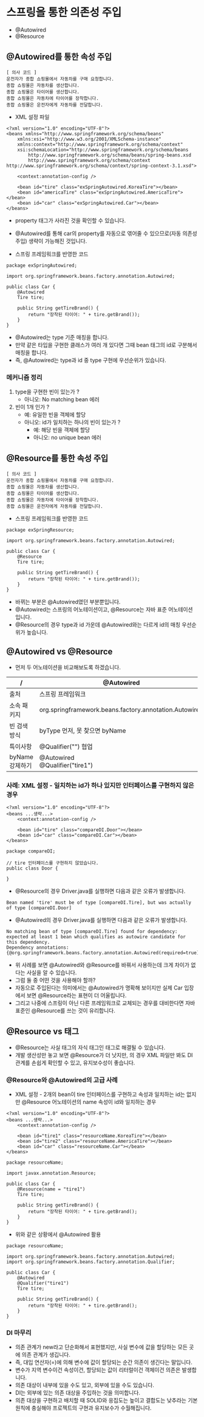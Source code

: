 # 스프링을 통한 의존성 주입
* @Autowired
* @Resource

## @Autowired를 통한 속성 주입
```
[ 의사 코드 ]
운전자가 종합 쇼핑몰에서 자동차를 구매 요청합니다.
종합 쇼핑몰은 자동차를 생산합니다.
종합 쇼핑몰은 타이어를 생산합니다.
종합 쇼핑몰은 자동차에 타이어를 장착합니다.
종합 쇼핑몰은 운전자에게 자동차를 전달합니다.
```
* XML 설정 파일
```
<?xml version="1.0" encoding="UTF-8"?>
<beans xmlns="http://www.springframework.org/schema/beans"
    xmlns:xsi="http://www.w3.org/2001/XMLSchema-instance" 
    xmlns:context="http://www.springframework.org/schema/context"
    xsi:schemaLocation="http://www.springframework.org/schema/beans
        http://www.springframework.org/schema/beans/spring-beans.xsd
        http://www.springframework.org/schema/context http://www.springframework.org/schema/context/spring-context-3.1.xsd">
        
    <context:annotation-config />
    
    <bean id="tire" class="exSpringAutowired.KoreaTire"></bean>
    <bean id="americaTire" class="exSpringAutowired.AmericaTire"></bean>
    <bean id="car" class="exSpringAutowired.Car"></bean>
</beans>
```
* property 태그가 사라진 것을 확인할 수 있습니다.
* @Autowired를 통해 car의 property를 자동으로 엮어줄 수 있으므로(자동 의존성 주입) 생략이 가능해진 것입니다.


* 스프링 프레임워크를 반영한 코드
```
package exSpringAutowired;

import org.springframework.beans.factory.annotation.Autowired;

public class Car {
    @Autowired
    Tire tire;
    
    public String getTireBrand() {
        return "장착된 타이어: " + tire.getBrand());
    }
}
```
* @Autowired는 type 기준 매칭을 합니다.
* 만약 같은 타입을 구현한 클래스가 여러 개 있다면 그때 bean 태그의 id로 구분해서 매칭을 합니다.
* 즉, @Autowired는 type과 id 중 type 구현에 우선순위가 있습니다.

### 메커니즘 정리
1. type을 구현한 빈이 있는가 ?
    * 아니오: No matching bean 에러
2. 빈이 1개 인가 ?
    * 예: 유일한 빈을 객체에 할당
    * 아니오: id가 일치하는 하나의 빈이 있는가 ?
        * 예: 해당 빈을 객체에 할당
        * 아니오: no unique bean 에러


## @Resource를 통한 속성 주입
```
[ 의사 코드 ]
운전자가 종합 쇼핑몰에서 자동차를 구매 요청합니다.
종합 쇼핑몰은 자동차를 생산합니다.
종합 쇼핑몰은 타이어를 생산합니다.
종합 쇼핑몰은 자동차에 타이어를 장착합니다.
종합 쇼핑몰은 운전자에게 자동차를 전달합니다.
```

* 스프링 프레임워크를 반영한 코드
```
package exSpringResource;

import org.springframework.beans.factory.annotation.Autowired;

public class Car {
    @Resource
    Tire tire;
    
    public String getTireBrand() {
        return "장착된 타이어: " + tire.getBrand());
    }
}
```
* 바뀌는 부분은 @Autowired였던 부분뿐입니다.
* @Autowired는 스프링의 어노테이션이고, @Resource는 자바 표준 어노테이션입니다.
* @Resource의 경우 type과 id 가운데 @Autowired와는 다르게 id의 매칭 우선순위가 높습니다.

## @Autowired vs @Resource
* 먼저 두 어노테이션을 비교해보도록 하겠습니다.

 / | @Autowired | @Resource
---|------------|-----------
출처 | 스프링 프레임워크 | 표준 자바
소속 패키지 | org.springframework.beans.factory.annotation.Autowired | javax.annotation.Resource
빈 검색 방식 | byType 먼저, 못 찾으면 byName | byName 먼저, 못 찾으면 byType
특이사항 | @Qualifier("") 협업 | name 애트리뷰트
byName 강제하기 | @Autowired<br/>@Qualifier("tire1") | @Resource(name="tire1")

### 사례: XML 설정 - 일치하는 id가 하나 있지만 인터페이스를 구현하지 않은 경우
```
<?xml version="1.0" encoding="UTF-8"?>
<beans ...생략...>
    <context:annotation-config />
    
    <bean id="tire" class="compareDI.Door"></bean>
    <bean id="car" class="compareDI.Car"></bean>
</beans>
```
```
package compareDI;

// tire 인터페이스를 구현하지 않았습니다.
public class Door {

}
```
* @Resource의 경우 Driver.java를 실행하면 다음과 같은 오류가 발생합니다.
```
Bean named 'tire' must be of type [compareDI.Tire], but was actually of type [compareDI.Door]
```
* @Autowired의 경우 Driver.java를 실행하면 다음과 같은 오류가 발생합니다.
```
No matching bean of type [compareDI.Tire] found for dependency: expected at least 1 bean which qualifies as autowire candidate for this dependency.
Dependency annotations: {@org.springframework.beans.factory.annotation.Autowired(required=true)}
```
* 위 사례를 보면 @Autowired와 @Resource를 바꿔서 사용하는데 크게 차이가 없다는 사실을 알 수 있습니다.
* 그럼 둘 중 어떤 것을 사용해야 할까?
* 자동으로 주입된다는 의미에서는 @Autowired가 명확해 보이지만 실제 Car 입장에서 보면 @Resource라는 표현이 더 어울립니다.
* 그리고 나중에 스프링이 아닌 다른 프레임워크로 교체되는 경우를 대비한다면 자바 표준인 @Resource를 쓰는 것이 유리합니다.

## @Resource vs <property> 태그
* @Resource는 사실 <bean> 태그의 자식 태그인 <property> 태그로 해결될 수 있습니다.
* 개발 생산성만 놓고 보면 @Resource가 더 낫지만, <property>의 경우 XML 파일만 봐도 DI 관계를 손쉽게 확인할 수 있고, 유지보수성이 좋습니다.

### @Resource와 @Autowired의 고급 사례
* XML 설정 - 2개의 bean이 tire 인터페이스를 구현하고 속성과 일치하는 id는 없지만 @Resource 어노테이션의 name 속성이 id와 일치하는 경우
```
<?xml version="1.0" encoding="UTF-8"?>
<beans ...생략...>
    <context:annotation-config />
    
    <bean id="tire1" class="resourceName.KoreaTire"></bean>
    <bean id="tire2" class="resourceName.AmericaTire"></bean>
    <bean id="car" class="resourceName.Car"></bean>
</beans>
```
```
package resourceName;

import javax.annotation.Resource;

public class Car {
    @Resource(name = "tire1")
    Tire tire;
    
    public String getTireBrand() {
        return "장착된 타이어: " + tire.getBrand();
    }
}
```

* 위와 같은 상황에서 @Autowired 활용
```
package resourceName;

import org.springframework.beans.factory.annotation.Autowired;
import org.springframework.beans.factory.annotation.Qualifier;

public class Car {
    @Autowired
    @Qualifier("tire1")
    Tire tire;
    
    public String getTireBrand() {
        return "장착된 타이어: " + tire.getBrand();
    }
}
```

### DI 마무리
* 의존 관계가 new라고 단순화해서 표현했지만, 사실 변수에 값을 할당하는 모든 곳에 의존 관계가 생깁니다.
* 즉, 대입 연산자(=)에 의해 변수에 값이 할당되는 순간 의존이 생긴다는 말입니다.
* 변수가 지역 변수이건 속성이건, 할당되는 값이 리터럴이건 객체이건 의존은 발생합니다.
* 의존 대상이 내부에 있을 수도 있고, 외부에 있을 수도 있습니다.
* DI는 외부에 있는 의존 대상을 주입하는 것을 의미합니다.
* 의존 대상을 구현하고 배치할 때 SOLID와 응집도는 높이고 결합도는 낮추라는 기본 원칙에 충실해야 프로젝트의 구현과 유지보수가 수월해집니다.
